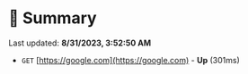 # 📖 Summary
Last updated: **8/31/2023, 3:52:50 AM**

- `GET` [https://google.com](https://google.com) - **Up** (301ms)
